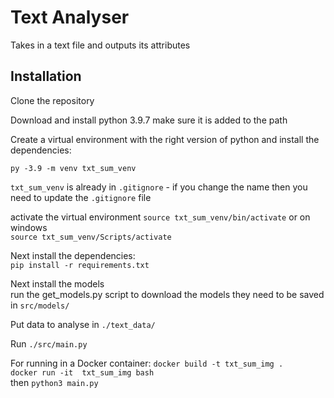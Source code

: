 # Text Analyser

Takes in a text file and outputs its attributes  

## Installation
Clone the repository

Download and install python 3.9.7 make sure it is added to the path

Create a virtual environment with the right version of python and install the dependencies:

`py -3.9 -m venv txt_sum_venv`

`txt_sum_venv` is already in `.gitignore` - if you change the name then you need to update the  `.gitignore` file

activate the virtual environment
`source txt_sum_venv/bin/activate` or on windows  
`source txt_sum_venv/Scripts/activate`  

Next install the dependencies:  
`pip install -r requirements.txt`

Next install the models  
run the get_models.py script to download the models they need to be saved in `src/models/`

Put data to analyse in `./text_data/`

Run `./src/main.py`

For running in a Docker container:
`docker build -t txt_sum_img .`  
`docker run -it  txt_sum_img bash`  
then `python3 main.py`  